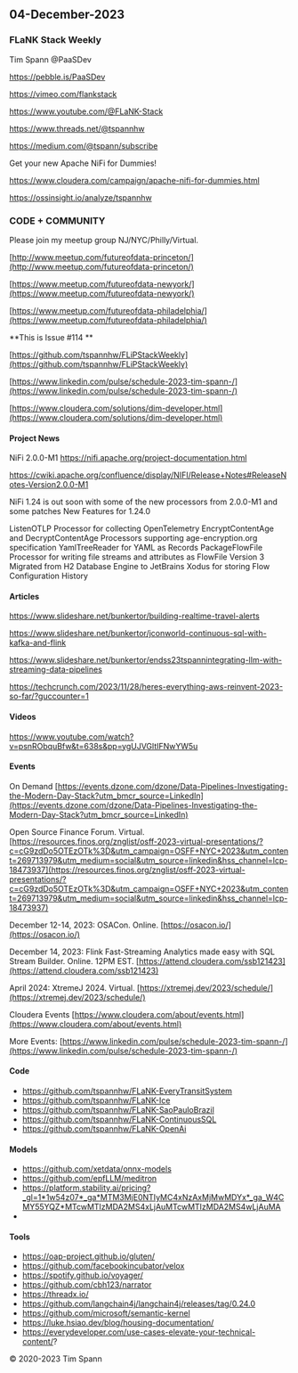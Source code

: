 
## 04-December-2023




### FLaNK Stack Weekly


Tim Spann @PaaSDev

https://pebble.is/PaaSDev

https://vimeo.com/flankstack

https://www.youtube.com/@FLaNK-Stack

https://www.threads.net/@tspannhw

https://medium.com/@tspann/subscribe

Get your new Apache NiFi for Dummies!

https://www.cloudera.com/campaign/apache-nifi-for-dummies.html

https://ossinsight.io/analyze/tspannhw



### CODE + COMMUNITY

Please join my meetup group NJ/NYC/Philly/Virtual. 

[http://www.meetup.com/futureofdata-princeton/](http://www.meetup.com/futureofdata-princeton/)

[https://www.meetup.com/futureofdata-newyork/](https://www.meetup.com/futureofdata-newyork/)

[https://www.meetup.com/futureofdata-philadelphia/](https://www.meetup.com/futureofdata-philadelphia/)


**This is Issue #114 **



[https://github.com/tspannhw/FLiPStackWeekly](https://github.com/tspannhw/FLiPStackWeekly)

[https://www.linkedin.com/pulse/schedule-2023-tim-spann-/](https://www.linkedin.com/pulse/schedule-2023-tim-spann-/)

[https://www.cloudera.com/solutions/dim-developer.html](https://www.cloudera.com/solutions/dim-developer.html)


#### Project News

NiFi 2.0.0-M1
https://nifi.apache.org/project-documentation.html

https://cwiki.apache.org/confluence/display/NIFI/Release+Notes#ReleaseNotes-Version2.0.0-M1

NiFi 1.24 is out soon with some of the new processors from 2.0.0-M1 and some patches
New Features for 1.24.0

ListenOTLP Processor for collecting OpenTelemetry
EncryptContentAge and DecryptContentAge Processors supporting age-encryption.org specification
YamlTreeReader for YAML as Records
PackageFlowFile Processor for writing file streams and attributes as FlowFile Version 3
Migrated from H2 Database Engine to JetBrains Xodus for storing Flow Configuration History


#### Articles

https://www.slideshare.net/bunkertor/building-realtime-travel-alerts

https://www.slideshare.net/bunkertor/jconworld-continuous-sql-with-kafka-and-flink

https://www.slideshare.net/bunkertor/endss23tspannintegrating-llm-with-streaming-data-pipelines

https://techcrunch.com/2023/11/28/heres-everything-aws-reinvent-2023-so-far/?guccounter=1



#### Videos


https://www.youtube.com/watch?v=psnRObquBfw&t=638s&pp=ygUJVGltIFNwYW5u



#### Events




On Demand
[https://events.dzone.com/dzone/Data-Pipelines-Investigating-the-Modern-Day-Stack?utm_bmcr_source=LinkedIn](https://events.dzone.com/dzone/Data-Pipelines-Investigating-the-Modern-Day-Stack?utm_bmcr_source=LinkedIn)

Open Source Finance Forum.  Virtual.
[https://resources.finos.org/znglist/osff-2023-virtual-presentations/?c=cG9zdDo5OTEzOTk%3D&utm_campaign=OSFF+NYC+2023&utm_content=269713979&utm_medium=social&utm_source=linkedin&hss_channel=lcp-18473937](https://resources.finos.org/znglist/osff-2023-virtual-presentations/?c=cG9zdDo5OTEzOTk%3D&utm_campaign=OSFF+NYC+2023&utm_content=269713979&utm_medium=social&utm_source=linkedin&hss_channel=lcp-18473937)



December 12-14, 2023:  OSACon.   Online.
[https://osacon.io/](https://osacon.io/)

December 14, 2023:  Flink Fast-Streaming Analytics made easy with SQL Stream Builder. Online. 12PM EST.
[https://attend.cloudera.com/ssb121423](https://attend.cloudera.com/ssb121423)

April 2024: XtremeJ 2024. Virtual.
[https://xtremej.dev/2023/schedule/](https://xtremej.dev/2023/schedule/)


Cloudera Events
[https://www.cloudera.com/about/events.html](https://www.cloudera.com/about/events.html)

More Events:
[https://www.linkedin.com/pulse/schedule-2023-tim-spann-/](https://www.linkedin.com/pulse/schedule-2023-tim-spann-/)


#### Code

* https://github.com/tspannhw/FLaNK-EveryTransitSystem
* https://github.com/tspannhw/FLaNK-Ice
* https://github.com/tspannhw/FLaNK-SaoPauloBrazil
* https://github.com/tspannhw/FLaNK-ContinuousSQL
* https://github.com/tspannhw/FLaNK-OpenAi

#### Models

* https://github.com/xetdata/onnx-models
* https://github.com/epfLLM/meditron
* https://platform.stability.ai/pricing?_gl=1*1w54z07*_ga*MTM3MjE0NTIyMC4xNzAxMjMwMDYx*_ga_W4CMY55YQZ*MTcwMTIzMDA2MS4xLjAuMTcwMTIzMDA2MS4wLjAuMA
* 

#### Tools

* https://oap-project.github.io/gluten/
* https://github.com/facebookincubator/velox
* https://spotify.github.io/voyager/
* https://github.com/cbh123/narrator
* https://threadx.io/
* https://github.com/langchain4j/langchain4j/releases/tag/0.24.0
* https://github.com/microsoft/semantic-kernel
* https://luke.hsiao.dev/blog/housing-documentation/
* https://everydeveloper.com/use-cases-elevate-your-technical-content/?


&copy; 2020-2023 Tim Spann
